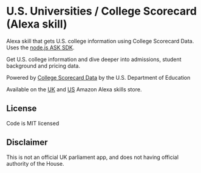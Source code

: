 # U.S. Universities / College Scorecard (Alexa skill)

Alexa skill that gets U.S. college information using College Scorecard Data. Uses the [node.js ASK SDK](https://github.com/alexa/alexa-skills-kit-sdk-for-nodejs).

Get U.S. college information and dive deeper into admissions, student background and pricing data.

Powered by [College Scorecard Data](https://collegescorecard.ed.gov/data/) by the U.S. Department of Education

Available on the [UK](https://www.amazon.co.uk/dp/B0753K3Q1J/?tag=domdomegg-21) and [US](https://www.amazon.com/dp/B0753K3Q1J/?tag=domdomegg-21) Amazon Alexa skills store.

## License

Code is MIT licensed

## Disclaimer

This is not an official UK parliament app, and does not having official authority of the House.
